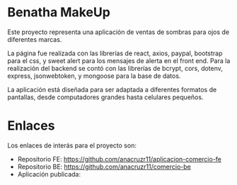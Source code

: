 # Benatha MakeUp
Este proyecto representa una aplicación de ventas de sombras para ojos de diferentes marcas.

La página fue realizada con las librerías de react, axios, paypal, bootstrap para el css, y sweet alert para los mensajes de alerta en el front end. Para la realización del backend se contó con las librerías de bcrypt, cors, dotenv, express, jsonwebtoken, y mongoose para la base de datos.

La aplicación está diseñada para ser adaptada a diferentes formatos de pantallas, desde computadores grandes hasta celulares pequeños.

# Enlaces
Los enlaces de interás para el proyecto son:
- Repositorio FE: https://github.com/anacruzr11/aplicacion-comercio-fe
- Repositorio BE: https://github.com/anacruzr11/comercio-be
- Aplicación publicada: